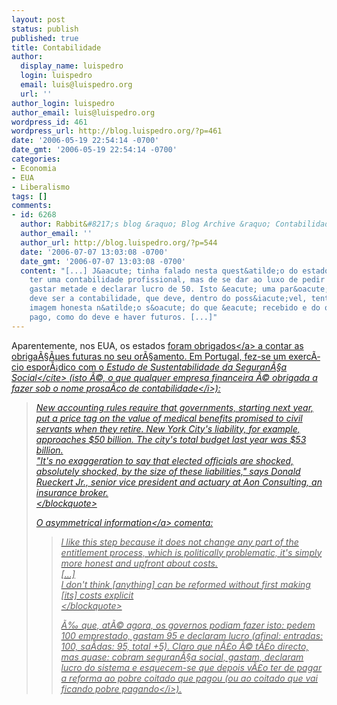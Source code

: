 ```yaml
---
layout: post
status: publish
published: true
title: Contabilidade
author:
  display_name: luispedro
  login: luispedro
  email: luis@luispedro.org
  url: ''
author_login: luispedro
author_email: luis@luispedro.org
wordpress_id: 461
wordpress_url: http://blog.luispedro.org/?p=461
date: '2006-05-19 22:54:14 -0700'
date_gmt: '2006-05-19 22:54:14 -0700'
categories:
- Economia
- EUA
- Liberalismo
tags: []
comments:
- id: 6268
  author: Rabbit&#8217;s blog &raquo; Blog Archive &raquo; Contabilidade Estatal
  author_email: ''
  author_url: http://blog.luispedro.org/?p=544
  date: '2006-07-07 13:03:08 -0700'
  date_gmt: '2006-07-07 13:03:08 -0700'
  content: "[...] J&aacute; tinha falado nesta quest&atilde;o do estado n&atilde;o
    ter uma contabilidade profissional, mas de se dar ao luxo de pedir 100 emprestado,
    gastar metade e declarar lucro de 50. Isto &eacute; uma par&oacute;dia do que
    deve ser a contabilidade, que deve, dentro do poss&iacute;vel, tentar dar uma
    imagem honesta n&atilde;o s&oacute; do que &eacute; recebido e do que &eacute;
    pago, como do deve e haver futuros. [...]"
---
```

<p>Aparentemente, nos EUA, os estados <a href="http:&#47;&#47;www.usatoday.com&#47;news&#47;health&#47;2006-05-18-retiree-health_x.htm">foram obrigados<&#47;a> a contar as obriga&Atilde;&sect;&Atilde;&micro;es futuras no seu or&Atilde;&sect;amento. Em Portugal, fez-se um exerc&Atilde;&shy;cio espor&Atilde;&iexcl;dico com o <cite>Estudo de Sustentabilidade da Seguran&Atilde;&sect;a Social<&#47;cite> (isto &Atilde;&copy;, o que qualquer empresa financeira &Atilde;&copy; obrigada a fazer sob o nome prosa&Atilde;&shy;co de <i>contabilidade<&#47;i>):</p>
<blockquote><p>
New accounting rules require that governments, starting next year, put a price tag on the value of medical benefits promised to civil servants when they retire. New York City's liability, for example, approaches $50 billion. The city's total budget last year was $53 billion.<br />
"It's no exaggeration to say that elected officials are shocked, absolutely shocked, by the size of these liabilities," says Donald Rueckert Jr., senior vice president and actuary at Aon Consulting, an insurance broker.<br />
<&#47;blockquote></p>
<p>O <a href="http:&#47;&#47;www.janegalt.net&#47;blog&#47;archives&#47;005775.html">asymmetrical information<&#47;a> comenta:</p>
<blockquote><p>
I like this step because it does not change any part of the entitlement process, which is politically problematic, it's simply more honest and upfront about costs.<br />
[...]<br />
I don't think [anything] can be reformed without first making [its] costs explicit<br />
<&#47;blockquote></p>
<p>&Atilde;&permil; que, at&Atilde;&copy; agora, os governos podiam fazer isto: pedem 100 emprestado, gastam 95 e declaram lucro (afinal: entradas: 100, sa&Atilde;&shy;das: 95, total +5). Claro que n&Atilde;&pound;o &Atilde;&copy; t&Atilde;&pound;o directo, mas quase: cobram seguran&Atilde;&sect;a social, gastam, declaram lucro do sistema e esquecem-se que depois v&Atilde;&pound;o ter de pagar a reforma ao pobre coitado que pagou (ou ao <i>coitado que vai ficando pobre pagando<&#47;i>).</p>
